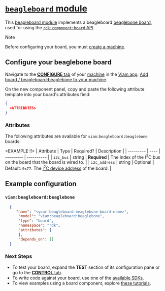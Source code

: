 # [`beagleboard` module](https://github.com/viam-modules/beagleboard)

This [beagleboard module](https://app.viam.com/module/viam/beagleboard) implements a beagleboard [beaglebone board](<LINK TO HARDWARE>), used for <DESCRIPTION> using the [`rdk:component:board` API](https://docs.viam.com/appendix/apis/components/board/).

> [!NOTE]
> Before configuring your board, you must [create a machine](https://docs.viam.com/cloud/machines/#add-a-new-machine).

## Configure your beaglebone board

Navigate to the [**CONFIGURE** tab](https://docs.viam.com/configure/) of your [machine](https://docs.viam.com/fleet/machines/) in the [Viam app](https://app.viam.com/).
[Add board / beagleboard:beaglebone to your machine](https://docs.viam.com/configure/#components).

On the new component panel, copy and paste the following attribute template into your board's attributes field:

```json
{
  <ATTRIBUTES>
}
```

### Attributes

The following attributes are available for `viam:beagleboard:beaglebone` boards:

<EXAMPLE !!>
| Attribute | Type | Required? | Description |
| --------- | ---- | --------- | ----------  |
| `i2c_bus` | string | **Required** | The index of the I<sup>2</sup>C bus on the board that the board is wired to. |
| `i2c_address` | string | Optional | Default: `0x77`. The [I<sup>2</sup>C device address](https://learn.adafruit.com/i2c-addresses/overview) of the board. |

## Example configuration

### `viam:beagleboard:beaglebone`
```json
  {
     "name": "<your-beagleboard-beaglebone-board-name>",
      "model": "viam:beagleboard:beaglebone",
      "type": "board",
      "namespace": "rdk",
      "attributes": {
      },
      "depends_on": []
  }
```

### Next Steps
- To test your board, expand the **TEST** section of its configuration pane or go to the [**CONTROL** tab](https://docs.viam.com/fleet/control/).
- To write code against your board, use one of the [available SDKs](https://docs.viam.com/sdks/).
- To view examples using a board component, explore [these tutorials](https://docs.viam.com/tutorials/).